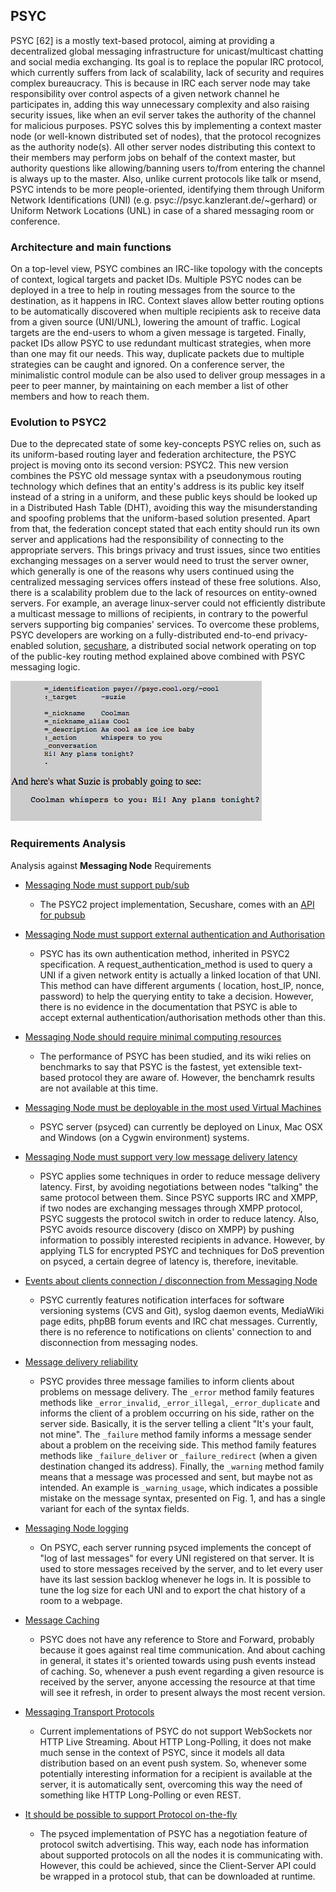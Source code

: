 PSYC
----

PSYC [62] is a mostly text-based protocol, aiming at providing a decentralized global messaging infrastructure for unicast/multicast chatting and social media exchanging. Its goal is to replace the popular IRC protocol, which currently suffers from lack of scalability, lack of security and requires complex bureaucracy. This is because in IRC each server node may take responsibility over control aspects of a given network channel he participates in, adding this way unnecessary complexity and also raising security issues, like when an evil server takes the authority of the channel for malicious purposes. PSYC solves this by implementing a context master node (or well-known distributed set of nodes), that the protocol recognizes as the authority node(s). All other server nodes distributing this context to their members may perform jobs on behalf of the context master, but authority questions like allowing/banning users to/from entering the channel is always up to the master. Also, unlike current protocols like talk or msend, PSYC intends to be more people-oriented, identifying them through Uniform Network Identifications (UNI) (e.g. psyc://psyc.kanzlerant.de/~gerhard) or Uniform Network Locations (UNL) in case of a shared messaging room or conference.

### Architecture and main functions

On a top-level view, PSYC combines an IRC-like topology with the concepts of context, logical targets and packet IDs. Multiple PSYC nodes can be deployed in a tree to help in routing messages from the source to the destination, as it happens in IRC. Context slaves allow better routing options to be automatically discovered when multiple recipients ask to receive data from a given source (UNI/UNL), lowering the amount of traffic. Logical targets are the end-users to whom a given message is targeted. Finally, packet IDs allow PSYC to use redundant multicast strategies, when more than one may fit our needs. This way, duplicate packets due to multiple strategies can be caught and ignored. On a conference server, the minimalistic control module can be also used to deliver group messages in a peer to peer manner, by maintaining on each member a list of other members and how to reach them.

### Evolution to PSYC2

Due to the deprecated state of some key-concepts PSYC relies on, such as its uniform-based routing layer and federation architecture, the PSYC project is moving onto its second version: PSYC2. This new version combines the PSYC old message syntax with a pseudonymous routing technology which defines that an entity's address is its public key itself instead of a string in a uniform, and these public keys should be looked up in a Distributed Hash Table (DHT), avoiding this way the misunderstanding and spoofing problems that the uniform-based solution presented. Apart from that, the federation concept stated that each entity should run its own server and applications had the responsibility of connecting to the appropriate servers. This brings privacy and trust issues, since two entities exchanging messages on a server would need to trust the server owner, which generally is one of the reasons why users continued using the centralized messaging services offers instead of these free solutions. Also, there is a scalability problem due to the lack of resources on entity-owned servers. For example, an average linux-server could not efficiently distribute a multicast message to millions of recipients, in contrary to the powerful servers supporting big companies' services. To overcome these problems, PSYC developers are working on a fully-distributed end-to-end privacy-enabled solution, [secushare](http://secushare.org), a distributed social network operating on top of the public-key routing method explained above combined with PSYC messaging logic.

![Figure @sota-messaging-psyc-message: PSYC Message](psyc_message.png)

### Requirements Analysis

Analysis against **Messaging Node** Requirements

-	[Messaging Node must support pub/sub](https://github.com/reTHINK-project/core-framework/issues/9)

	-	The PSYC2 project implementation, Secushare, comes with an [API for pubsub](http://secushare.org/pubsub)

-	[Messaging Node must support external authentication and Authorisation](https://github.com/reTHINK-project/core-framework/issues/10)

	-	PSYC has its own authentication method, inherited in PSYC2 specification. A request_authentication_method is used to query a UNI if a given network entity is actually a linked location of that UNI. This method can have different arguments ( location, host_IP, nonce, password) to help the querying entity to take a decision. However, there is no evidence in the documentation that PSYC is able to accept external authentication/authorisation methods other than this.

-	[Messaging Node should require minimal computing resources](https://github.com/reTHINK-project/core-framework/issues/11)

	-	The performance of PSYC has been studied, and its wiki relies on benchmarks to say that PSYC is the fastest, yet extensible text-based protocol they are aware of. However, the benchamrk results are not available at this time.

-	[Messaging Node must be deployable in the most used Virtual Machines](https://github.com/reTHINK-project/core-framework/issues/12)

	-	PSYC server (psyced) can currently be deployed on Linux, Mac OSX and Windows (on a Cygwin environment) systems.

-	[Messaging Node must support very low message delivery latency](https://github.com/reTHINK-project/core-framework/issues/13)

	-	PSYC applies some techniques in order to reduce message delivery latency. First, by avoiding negotiations between nodes "talking" the same protocol between them. Since PSYC supports IRC and XMPP, if two nodes are exchanging messages through XMPP protocol, PSYC suggests the protocol switch in order to reduce latency. Also, PSYC avoids resource discovery (disco on XMPP) by pushing information to possibly interested recipients in advance. However, by applying TLS for encrypted PSYC and techniques for DoS prevention on psyced, a certain degree of latency is, therefore, inevitable.

-	[Events about clients connection / disconnection from Messaging Node](https://github.com/reTHINK-project/core-framework/issues/14)

	-	PSYC currently features notification interfaces for software versioning systems (CVS and Git), syslog daemon events, MediaWiki page edits, phpBB forum events and IRC chat messages. Currently, there is no reference to notifications on clients' connection to and disconnection from messaging nodes.

-	[Message delivery reliability](https://github.com/reTHINK-project/core-framework/issues/17)

	-	PSYC provides three message families to inform clients about problems on message delivery. The `_error` method family features methods like `_error_invalid`, `_error_illegal`, `_error_duplicate` and informs the client of a problem occurring on his side, rather on the server side. Basically, it is the server telling a client "It's your fault, not mine". The `_failure` method family informs a message sender about a problem on the receiving side. This method family features methods like `_failure_deliver` or `_failure_redirect` (when a given destination changed its address). Finally, the `_warning` method family means that a message was processed and sent, but maybe not as intended. An example is `_warning_usage`, which indicates a possible mistake on the message syntax, presented on Fig. 1, and has a single variant for each of the syntax fields.

-	[Messaging Node logging](https://github.com/reTHINK-project/core-framework/issues/18)

	-	On PSYC, each server running psyced implements the concept of "log of last messages" for every UNI registered on that server. It is used to store messages received by the server, and to let every user have its last session backlog whenever he logs in. It is possible to tune the log size for each UNI and to export the chat history of a room to a webpage.

-	[Message Caching](https://github.com/reTHINK-project/core-framework/issues/19)

	-	PSYC does not have any reference to Store and Forward, probably because it goes against real time communication. And about caching in general, it states it's oriented towards using push events instead of caching. So, whenever a push event regarding a given resource is received by the server, anyone accessing the resource at that time will see it refresh, in order to present always the most recent version.

-	[Messaging Transport Protocols](https://github.com/reTHINK-project/core-framework/issues/20)

	-	Current implementations of PSYC do not support WebSockets nor HTTP Live Streaming. About HTTP Long-Polling, it does not make much sense in the context of PSYC, since it models all data distribution based on an event push system. So, whenever some potentially interesting information for a recipient is available at the server, it is automatically sent, overcoming this way the need of something like HTTP Long-Polling or even REST.

-	[It should be possible to support Protocol on-the-fly](https://github.com/reTHINK-project/core-framework/issues/21)

	-	The psyced implementation of PSYC has a negotiation feature of protocol switch advertising. This way, each node has information about supported protocols on all the nodes it is communicating with. However, this could be achieved, since the Client-Server API could be wrapped in a protocol stub, that can be downloaded at runtime.
